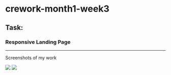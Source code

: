 # crework-month1-week3
<h2>Task:</h2>
<h3>Responsive Landing Page</h3>
<div>
<hr />
<p>Screenshots of my work</p>
<img src="https://user-images.githubusercontent.com/90172730/184320359-083c5c02-8753-407f-8851-5efb5a3b4531.png" />
<img src="https://user-images.githubusercontent.com/90172730/184320517-092f56bc-2276-45c3-9d04-15cad0d37767.png" />
</div>
